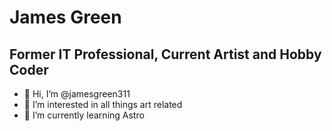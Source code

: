 # James Green
## Former IT Professional, Current Artist and Hobby Coder

- 👋 Hi, I’m @jamesgreen311
- 👀 I’m interested in all things art related
- 🌱 I’m currently learning Astro

<!---
jamesgreen311/jamesgreen311 is a ✨ special ✨ repository because its `README.md` (this file) appears on your GitHub profile.
You can click the Preview link to take a look at your changes.
--->
